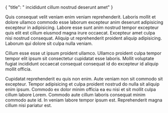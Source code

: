 {
"title": " incididunt cillum nostrud deserunt amet"
}

Quis consequat velit veniam enim veniam reprehenderit. Laboris mollit et dolore ullamco commodo esse laborum excepteur anim deserunt adipisicing excepteur in adipisicing. Labore esse sunt anim nostrud tempor excepteur quis elit est cillum eiusmod magna irure occaecat. Excepteur amet culpa nisi nostrud consequat. Aliquip ut reprehenderit proident aliquip adipisicing. Laborum qui dolore sit culpa nulla veniam.

Cillum esse esse ut ipsum proident ullamco. Ullamco proident culpa tempor tempor elit ipsum sit consectetur cupidatat esse laboris. Mollit voluptate fugiat incididunt occaecat consequat consequat id do excepteur id aliquip mollit officia.

Cupidatat reprehenderit eu quis non enim. Aute veniam non sit commodo sit excepteur. Tempor adipisicing et culpa proident nostrud do nulla sit aliquip enim ipsum. Commodo ex dolor minim officia ea eu nisi et sit mollit culpa cillum labore Lorem. Commodo aute cillum laboris consequat minim commodo aute id. In veniam labore tempor ipsum est. Reprehenderit magna cillum nisi pariatur est.